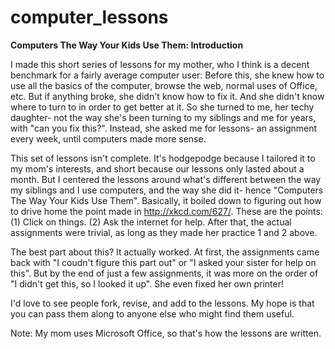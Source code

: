 computer_lessons
================

<b>Computers The Way Your Kids Use Them: Introduction</b>

I made this short series of lessons for my mother, who I think is a decent benchmark for a fairly average computer user:
Before this, she knew how to use all the basics of the computer, browse the web, normal uses of Office, etc.
But if anything broke, she didn't know how to fix it. And she didn't know where to turn to in order to get better at it.
So she turned to me, her techy daughter- not the way she's been turning to my siblings and me for years, with "can you fix this?".
Instead, she asked me for lessons- an assignment every week, until computers made more sense.

This set of lessons isn't complete.
It's hodgepodge because I tailored it to my mom's interests, and short because our lessons only lasted about a month.
But I centered the lessons around what's different between the way my siblings and I use computers, and the way she did it- hence "Computers The Way Your Kids Use Them".
Basically, it boiled down to figuring out how to drive home the point made in http://xkcd.com/627/.
These are the points:
(1) Click on things.
(2) Ask the internet for help.
After that, the actual assignments were trivial, as long as they made her practice 1 and 2 above.

The best part about this? It actually worked.
At first, the assignments came back with "I coudn't figure this part out" or "I asked your sister for help on this".
But by the end of just a few assignments, it was more on the order of "I didn't get this, so I looked it up".
She even fixed her own printer!

I'd love to see people fork, revise, and add to the lessons.
My hope is that you can pass them along to anyone else who might find them useful.

Note: My mom uses Microsoft Office, so that's how the lessons are written.
